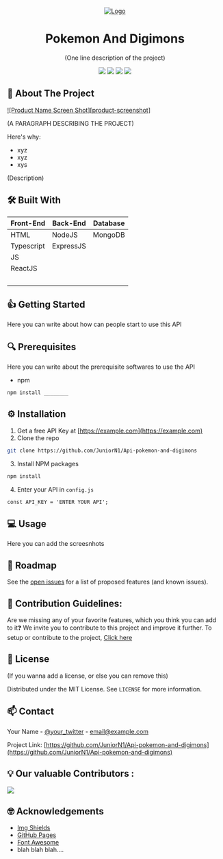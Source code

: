 <!-- PROJECT LOGO -->
<br />
<p align="center">
  <a href="https://github.com/roshanlam/ReadMeTemplate/">
    <img src="https://raw.githubusercontent.com/varunwho/Api-pokemon-and-digimons/main/pokemon-digimon.png" alt="Logo">
  </a>

  <h1 align="center">Pokemon And Digimons</h1>

  <p align="center">
    (One line description of the project)
    <br />
  </p>
</p>
<div align="center">
    <a href="https://github.com/JuniorN1/Api-pokemon-and-digimons"><img src="https://badges.frapsoft.com/os/v1/open-source.svg?v=103"></a>
    <a href="https://github.com/JuniorN1/Api-pokemon-and-digimons"><img src="https://img.shields.io/badge/Built%20by-developers%20%3C%2F%3E-0059b3"></a>
    <a href="https://github.com/JuniorN1/Api-pokemon-and-digimons"><img src="https://img.shields.io/static/v1.svg?label=Contributions&message=Welcome&color=yellow"></a>
    <a href="https://github.com/JuniorN1/Api-pokemon-and-digimons"><img src="https://img.shields.io/badge/Maintained%3F-yes-brightgreen.svg?v=103"></a>
</div>

<!-- ABOUT THE PROJECT -->
## 📖 About The Project

[![Product Name Screen Shot][product-screenshot]](https://github.com/JuniorN1/Api-pokemon-and-digimons)

(A PARAGRAPH DESCRIBING THE PROJECT)

Here's why:
* xyz
* xyz
* xys

(Description)

## 🛠️ Built With
| Front-End | Back-End  | Database   |
| --------  | --------- | ---------- |
| HTML      | NodeJS    | MongoDB    |
| Typescript| ExpressJS | &nbsp;     |
| JS        | &nbsp;    | &nbsp;     |
| ReactJS   | &nbsp;    | &nbsp;     |
| &nbsp;    | &nbsp;    | &nbsp;     |



<!-- GETTING STARTED -->
## 👍 Getting Started

Here you can write about how can people start to use this API

## 🔍 Prerequisites

Here you can write about the prerequisite softwares to use the API
* npm
```sh
npm install ________
```

## ⚙️ Installation

1. Get a free API Key at [https://example.com](https://example.com)
2. Clone the repo
```sh
git clone https://github.com/JuniorN1/Api-pokemon-and-digimons
```
3. Install NPM packages
```sh
npm install
```
4. Enter your API in `config.js`
```JS
const API_KEY = 'ENTER YOUR API';
```

<!-- USAGE EXAMPLES -->
## 💻 Usage

Here you can add the screesnhots


<!-- ROADMAP -->
## 🚧 Roadmap

See the [open issues](https://github.com/JuniorN1/Api-pokemon-and-digimons/issues) for a list of proposed features (and known issues).



<!-- CONTRIBUTING -->
## 🤝 Contribution Guidelines:
Are we missing any of your favorite features, which you think you can add to it❓ We invite you to contribute to this project and improve it further.
To setup or contribute to the project, [Click here](https://github.com/JuniorN1/Api-pokemon-and-digimons/blob/main/CONTRIBUTING.md)


<!-- LICENSE -->
## 📝 License
(If you wanna add a license, or else you can remove this)

Distributed under the MIT License. See `LICENSE` for more information.


<!-- CONTACT -->
## 📫 Contact

Your Name - [@your_twitter](https://twitter.com/your_username) - email@example.com

Project Link: [https://github.com/JuniorN1/Api-pokemon-and-digimons](https://github.com/JuniorN1/Api-pokemon-and-digimons)


## 💡 Our valuable Contributors :

<a href="https://github.com/JuniorN1/Api-pokemon-and-digimons/graphs/contributors">
  <img src="https://contributors-img.web.app/image?repo=JuniorN1/Api-pokemon-and-digimons" />
</a>

<!-- ACKNOWLEDGEMENTS -->
## 🤓 Acknowledgements
* [Img Shields](https://shields.io)
* [GitHub Pages](https://pages.github.com)
* [Font Awesome](https://fontawesome.com)
* blah blah blah....
